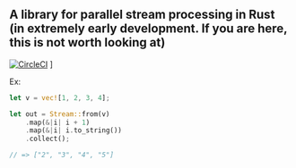 ## A library for parallel stream processing in Rust (in extremely early development. If you are here, this is not worth looking at)

[![CircleCI](https://circleci.com/gh/bunker-inspector/metro.svg?style=svg)](https://circleci.com/gh/bunker-inspector/metro)
]

Ex:
```rust
let v = vec![1, 2, 3, 4];

let out = Stream::from(v)
    .map(&|i| i + 1)
    .map(&|i| i.to_string())
    .collect();

// => ["2", "3", "4", "5"]
```
